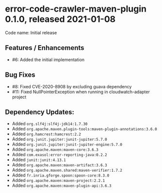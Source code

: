 # error-code-crawler-maven-plugin 0.1.0, released 2021-01-08

Code name: Initial release

## Features / Enhancements

* #6: Added the initial implementation

## Bug Fixes

* #8: Fixed CVE-2020-8908 by excluding guava dependency
* #11: Fixed NullPointerException when running in cloudwatch-adapter project

## Dependency Updates:

* Added `org.slf4j:slf4j-jdk14:1.7.30`
* Added `org.apache.maven.plugin-tools:maven-plugin-annotations:3.6.0`
* Added `org.hamcrest:hamcrest:2.2`
* Added `org.junit.jupiter:junit-jupiter:5.7.0`
* Added `org.junit.jupiter:junit-jupiter-engine:5.7.0`
* Added `org.apache.maven:maven-core:3.6.3`
* Added `com.exasol:error-reporting-java:0.2.2`
* Added `junit:junit:4.13.1`
* Added `org.apache.maven:maven-artifact:3.6.3`
* Added `org.apache.maven.shared:maven-verifier:1.7.2`
* Added `fr.inria.gforge.spoon:spoon-core:8.3.0`
* Added `org.apache.maven:maven-project:2.2.1`
* Added `org.apache.maven:maven-plugin-api:3.6.3`
